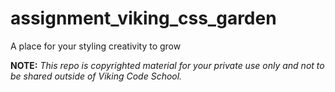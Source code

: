 assignment_viking_css_garden
============================

A place for your styling creativity to grow


**NOTE:** *This repo is copyrighted material for your private use only and not to be shared outside of Viking Code School.*

